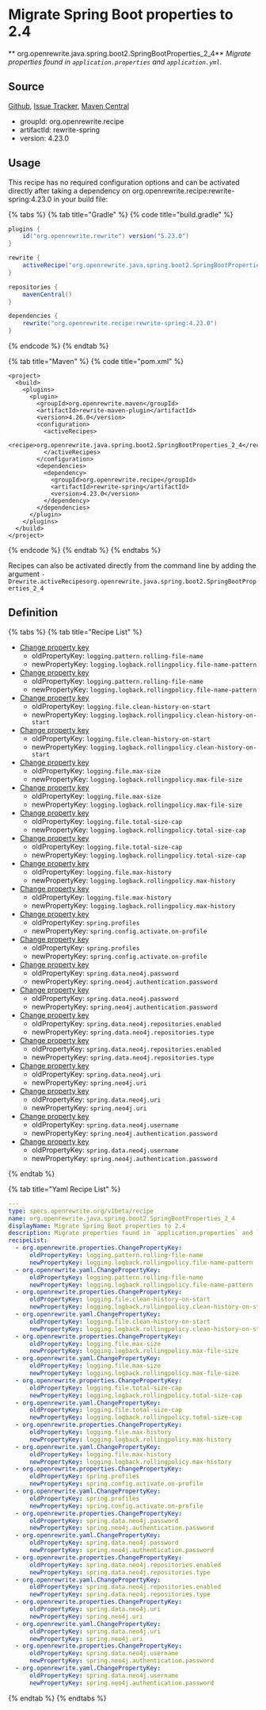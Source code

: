 # Migrate Spring Boot properties to 2.4

** org.openrewrite.java.spring.boot2.SpringBootProperties\_2\_4**
_Migrate properties found in `application.properties` and `application.yml`._

## Source

[Github](https://github.com/openrewrite/rewrite-spring), [Issue Tracker](https://github.com/openrewrite/rewrite-spring/issues), [Maven Central](https://search.maven.org/artifact/org.openrewrite.recipe/rewrite-spring/4.23.0/jar)

* groupId: org.openrewrite.recipe
* artifactId: rewrite-spring
* version: 4.23.0


## Usage

This recipe has no required configuration options and can be activated directly after taking a dependency on org.openrewrite.recipe:rewrite-spring:4.23.0 in your build file:

{% tabs %}
{% tab title="Gradle" %}
{% code title="build.gradle" %}
```groovy
plugins {
    id("org.openrewrite.rewrite") version("5.23.0")
}

rewrite {
    activeRecipe("org.openrewrite.java.spring.boot2.SpringBootProperties_2_4")
}

repositories {
    mavenCentral()
}

dependencies {
    rewrite("org.openrewrite.recipe:rewrite-spring:4.23.0")
}
```
{% endcode %}
{% endtab %}

{% tab title="Maven" %}
{% code title="pom.xml" %}
```markup
<project>
  <build>
    <plugins>
      <plugin>
        <groupId>org.openrewrite.maven</groupId>
        <artifactId>rewrite-maven-plugin</artifactId>
        <version>4.26.0</version>
        <configuration>
          <activeRecipes>
            <recipe>org.openrewrite.java.spring.boot2.SpringBootProperties_2_4</recipe>
          </activeRecipes>
        </configuration>
        <dependencies>
          <dependency>
            <groupId>org.openrewrite.recipe</groupId>
            <artifactId>rewrite-spring</artifactId>
            <version>4.23.0</version>
          </dependency>
        </dependencies>
      </plugin>
    </plugins>
  </build>
</project>
```
{% endcode %}
{% endtab %}
{% endtabs %}

Recipes can also be activated directly from the command line by adding the argument `-Drewrite.activeRecipesorg.openrewrite.java.spring.boot2.SpringBootProperties_2_4`

## Definition

{% tabs %}
{% tab title="Recipe List" %}
* [Change property key](../../../properties/changepropertykey.md)
  * oldPropertyKey: `logging.pattern.rolling-file-name`
  * newPropertyKey: `logging.logback.rollingpolicy.file-name-pattern`
* [Change property key](../../../yaml/changepropertykey.md)
  * oldPropertyKey: `logging.pattern.rolling-file-name`
  * newPropertyKey: `logging.logback.rollingpolicy.file-name-pattern`
* [Change property key](../../../properties/changepropertykey.md)
  * oldPropertyKey: `logging.file.clean-history-on-start`
  * newPropertyKey: `logging.logback.rollingpolicy.clean-history-on-start`
* [Change property key](../../../yaml/changepropertykey.md)
  * oldPropertyKey: `logging.file.clean-history-on-start`
  * newPropertyKey: `logging.logback.rollingpolicy.clean-history-on-start`
* [Change property key](../../../properties/changepropertykey.md)
  * oldPropertyKey: `logging.file.max-size`
  * newPropertyKey: `logging.logback.rollingpolicy.max-file-size`
* [Change property key](../../../yaml/changepropertykey.md)
  * oldPropertyKey: `logging.file.max-size`
  * newPropertyKey: `logging.logback.rollingpolicy.max-file-size`
* [Change property key](../../../properties/changepropertykey.md)
  * oldPropertyKey: `logging.file.total-size-cap`
  * newPropertyKey: `logging.logback.rollingpolicy.total-size-cap`
* [Change property key](../../../yaml/changepropertykey.md)
  * oldPropertyKey: `logging.file.total-size-cap`
  * newPropertyKey: `logging.logback.rollingpolicy.total-size-cap`
* [Change property key](../../../properties/changepropertykey.md)
  * oldPropertyKey: `logging.file.max-history`
  * newPropertyKey: `logging.logback.rollingpolicy.max-history`
* [Change property key](../../../yaml/changepropertykey.md)
  * oldPropertyKey: `logging.file.max-history`
  * newPropertyKey: `logging.logback.rollingpolicy.max-history`
* [Change property key](../../../properties/changepropertykey.md)
  * oldPropertyKey: `spring.profiles`
  * newPropertyKey: `spring.config.activate.on-profile`
* [Change property key](../../../yaml/changepropertykey.md)
  * oldPropertyKey: `spring.profiles`
  * newPropertyKey: `spring.config.activate.on-profile`
* [Change property key](../../../properties/changepropertykey.md)
  * oldPropertyKey: `spring.data.neo4j.password`
  * newPropertyKey: `spring.neo4j.authentication.password`
* [Change property key](../../../yaml/changepropertykey.md)
  * oldPropertyKey: `spring.data.neo4j.password`
  * newPropertyKey: `spring.neo4j.authentication.password`
* [Change property key](../../../properties/changepropertykey.md)
  * oldPropertyKey: `spring.data.neo4j.repositories.enabled`
  * newPropertyKey: `spring.data.neo4j.repositories.type`
* [Change property key](../../../yaml/changepropertykey.md)
  * oldPropertyKey: `spring.data.neo4j.repositories.enabled`
  * newPropertyKey: `spring.data.neo4j.repositories.type`
* [Change property key](../../../properties/changepropertykey.md)
  * oldPropertyKey: `spring.data.neo4j.uri`
  * newPropertyKey: `spring.neo4j.uri`
* [Change property key](../../../yaml/changepropertykey.md)
  * oldPropertyKey: `spring.data.neo4j.uri`
  * newPropertyKey: `spring.neo4j.uri`
* [Change property key](../../../properties/changepropertykey.md)
  * oldPropertyKey: `spring.data.neo4j.username`
  * newPropertyKey: `spring.neo4j.authentication.password`
* [Change property key](../../../yaml/changepropertykey.md)
  * oldPropertyKey: `spring.data.neo4j.username`
  * newPropertyKey: `spring.neo4j.authentication.password`

{% endtab %}

{% tab title="Yaml Recipe List" %}
```yaml
---
type: specs.openrewrite.org/v1beta/recipe
name: org.openrewrite.java.spring.boot2.SpringBootProperties_2_4
displayName: Migrate Spring Boot properties to 2.4
description: Migrate properties found in `application.properties` and `application.yml`.
recipeList:
  - org.openrewrite.properties.ChangePropertyKey:
      oldPropertyKey: logging.pattern.rolling-file-name
      newPropertyKey: logging.logback.rollingpolicy.file-name-pattern
  - org.openrewrite.yaml.ChangePropertyKey:
      oldPropertyKey: logging.pattern.rolling-file-name
      newPropertyKey: logging.logback.rollingpolicy.file-name-pattern
  - org.openrewrite.properties.ChangePropertyKey:
      oldPropertyKey: logging.file.clean-history-on-start
      newPropertyKey: logging.logback.rollingpolicy.clean-history-on-start
  - org.openrewrite.yaml.ChangePropertyKey:
      oldPropertyKey: logging.file.clean-history-on-start
      newPropertyKey: logging.logback.rollingpolicy.clean-history-on-start
  - org.openrewrite.properties.ChangePropertyKey:
      oldPropertyKey: logging.file.max-size
      newPropertyKey: logging.logback.rollingpolicy.max-file-size
  - org.openrewrite.yaml.ChangePropertyKey:
      oldPropertyKey: logging.file.max-size
      newPropertyKey: logging.logback.rollingpolicy.max-file-size
  - org.openrewrite.properties.ChangePropertyKey:
      oldPropertyKey: logging.file.total-size-cap
      newPropertyKey: logging.logback.rollingpolicy.total-size-cap
  - org.openrewrite.yaml.ChangePropertyKey:
      oldPropertyKey: logging.file.total-size-cap
      newPropertyKey: logging.logback.rollingpolicy.total-size-cap
  - org.openrewrite.properties.ChangePropertyKey:
      oldPropertyKey: logging.file.max-history
      newPropertyKey: logging.logback.rollingpolicy.max-history
  - org.openrewrite.yaml.ChangePropertyKey:
      oldPropertyKey: logging.file.max-history
      newPropertyKey: logging.logback.rollingpolicy.max-history
  - org.openrewrite.properties.ChangePropertyKey:
      oldPropertyKey: spring.profiles
      newPropertyKey: spring.config.activate.on-profile
  - org.openrewrite.yaml.ChangePropertyKey:
      oldPropertyKey: spring.profiles
      newPropertyKey: spring.config.activate.on-profile
  - org.openrewrite.properties.ChangePropertyKey:
      oldPropertyKey: spring.data.neo4j.password
      newPropertyKey: spring.neo4j.authentication.password
  - org.openrewrite.yaml.ChangePropertyKey:
      oldPropertyKey: spring.data.neo4j.password
      newPropertyKey: spring.neo4j.authentication.password
  - org.openrewrite.properties.ChangePropertyKey:
      oldPropertyKey: spring.data.neo4j.repositories.enabled
      newPropertyKey: spring.data.neo4j.repositories.type
  - org.openrewrite.yaml.ChangePropertyKey:
      oldPropertyKey: spring.data.neo4j.repositories.enabled
      newPropertyKey: spring.data.neo4j.repositories.type
  - org.openrewrite.properties.ChangePropertyKey:
      oldPropertyKey: spring.data.neo4j.uri
      newPropertyKey: spring.neo4j.uri
  - org.openrewrite.yaml.ChangePropertyKey:
      oldPropertyKey: spring.data.neo4j.uri
      newPropertyKey: spring.neo4j.uri
  - org.openrewrite.properties.ChangePropertyKey:
      oldPropertyKey: spring.data.neo4j.username
      newPropertyKey: spring.neo4j.authentication.password
  - org.openrewrite.yaml.ChangePropertyKey:
      oldPropertyKey: spring.data.neo4j.username
      newPropertyKey: spring.neo4j.authentication.password

```
{% endtab %}
{% endtabs %}
